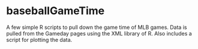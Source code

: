# baseballGameTime
A few simple R scripts to pull down the game time of MLB games. Data is pulled from the Gameday pages using the XML library of R. Also includes a script for plotting the data.
